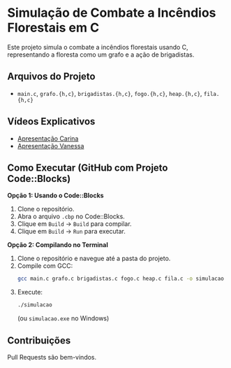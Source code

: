 # Simulação de Combate a Incêndios Florestais em C

Este projeto simula o combate a incêndios florestais usando C, representando a floresta como um grafo e a ação de brigadistas.

## Arquivos do Projeto

* `main.c`, `grafo.{h,c}`, `brigadistas.{h,c}`, `fogo.{h,c}`, `heap.{h,c}`, `fila.{h,c}`
  
## Vídeos Explicativos

- [Apresentação Carina](https://youtu.be/1EbjVQXZHNY?feature=shared)
- [Apresentação Vanessa](https://youtu.be/Vb6ajHqgrsM?si=XIdOrYPwxa5UuM_L)
  
## Como Executar (GitHub com Projeto Code::Blocks)

**Opção 1: Usando o Code::Blocks**

1.  Clone o repositório.
2.  Abra o arquivo `.cbp` no Code::Blocks.
3.  Clique em `Build` -> `Build` para compilar.
4.  Clique em `Build` -> `Run` para executar.

**Opção 2: Compilando no Terminal**

1.  Clone o repositório e navegue até a pasta do projeto.
2.  Compile com GCC:
    ```bash
    gcc main.c grafo.c brigadistas.c fogo.c heap.c fila.c -o simulacao
    ```
3.  Execute:
    ```bash
    ./simulacao
    ```
    (ou `simulacao.exe` no Windows)

## Contribuições

Pull Requests são bem-vindos.

